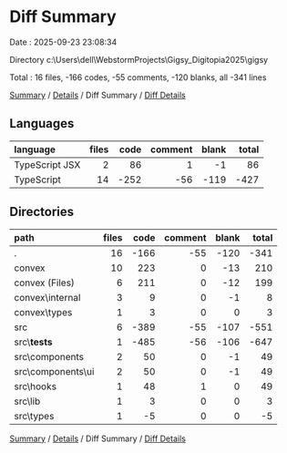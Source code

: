 # Diff Summary

Date : 2025-09-23 23:08:34

Directory c:\\Users\\dell\\WebstormProjects\\Gigsy_Digitopia2025\\gigsy

Total : 16 files,  -166 codes, -55 comments, -120 blanks, all -341 lines

[Summary](results.md) / [Details](details.md) / Diff Summary / [Diff Details](diff-details.md)

## Languages
| language | files | code | comment | blank | total |
| :--- | ---: | ---: | ---: | ---: | ---: |
| TypeScript JSX | 2 | 86 | 1 | -1 | 86 |
| TypeScript | 14 | -252 | -56 | -119 | -427 |

## Directories
| path | files | code | comment | blank | total |
| :--- | ---: | ---: | ---: | ---: | ---: |
| . | 16 | -166 | -55 | -120 | -341 |
| convex | 10 | 223 | 0 | -13 | 210 |
| convex (Files) | 6 | 211 | 0 | -12 | 199 |
| convex\\internal | 3 | 9 | 0 | -1 | 8 |
| convex\\types | 1 | 3 | 0 | 0 | 3 |
| src | 6 | -389 | -55 | -107 | -551 |
| src\\__tests__ | 1 | -485 | -56 | -106 | -647 |
| src\\components | 2 | 50 | 0 | -1 | 49 |
| src\\components\\ui | 2 | 50 | 0 | -1 | 49 |
| src\\hooks | 1 | 48 | 1 | 0 | 49 |
| src\\lib | 1 | 3 | 0 | 0 | 3 |
| src\\types | 1 | -5 | 0 | 0 | -5 |

[Summary](results.md) / [Details](details.md) / Diff Summary / [Diff Details](diff-details.md)